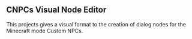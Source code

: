## **CNPCs Visual Node Editor**
This projects gives a visual format to the creation of dialog nodes for the Minecraft mode Custom NPCs.
